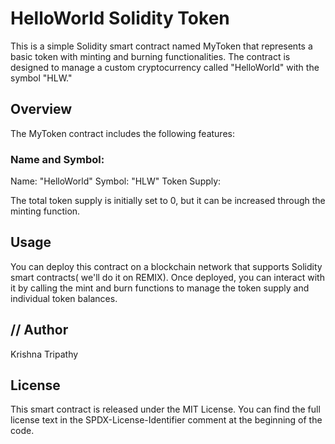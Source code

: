 # HelloWorld Solidity Token
This is a simple Solidity smart contract named MyToken that represents a basic token with minting and burning functionalities. The contract is designed to manage a custom cryptocurrency called "HelloWorld" with the symbol "HLW."

## Overview
The MyToken contract includes the following features:

### Name and Symbol:

Name: "HelloWorld"
Symbol: "HLW"
Token Supply:

The total token supply is initially set to 0, but it can be increased through the minting function.

## Usage
You can deploy this contract on a blockchain network that supports Solidity smart contracts( we'll do it on REMIX). Once deployed, you can interact with it by calling the mint and burn functions to manage the token supply and individual token balances.

## // Author
Krishna Tripathy

## License
This smart contract is released under the MIT License. You can find the full license text in the SPDX-License-Identifier comment at the beginning of the code.

